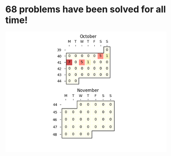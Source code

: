 **68** problems have been solved for all time!
===============================================
![](heatmap.png)
